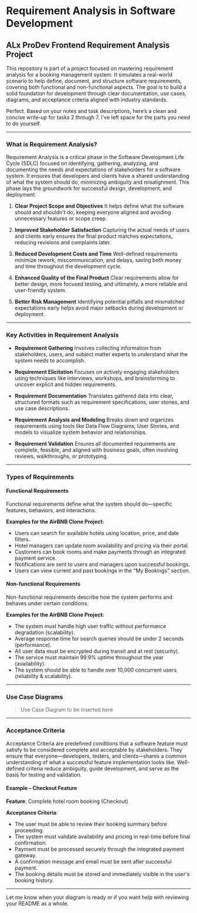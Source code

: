 # Requirement Analysis in Software Development

## ALx ProDev Frontend Requirement Analysis Project

This repository is part of a project focused on mastering requirement analysis for a booking management system. It simulates a real-world scenario to help define, document, and structure software requirements, covering both functional and non-functional aspects. The goal is to build a solid foundation for development through clear documentation, use cases, diagrams, and acceptance criteria aligned with industry standards.

Perfect. Based on your notes and task descriptions, here’s a clean and concise write-up for tasks 2 through 7. I've left space for the parts you need to do yourself.

---

### What is Requirement Analysis?

Requirement Analysis is a critical phase in the Software Development Life Cycle (SDLC) focused on identifying, gathering, analyzing, and documenting the needs and expectations of stakeholders for a software system. It ensures that developers and clients have a shared understanding of what the system should do, minimizing ambiguity and misalignment. This phase lays the groundwork for successful design, development, and deployment.

1. **Clear Project Scope and Objectives**
   It helps define what the software should and shouldn't do, keeping everyone aligned and avoiding unnecessary features or scope creep.

2. **Improved Stakeholder Satisfaction**
   Capturing the actual needs of users and clients early ensures the final product matches expectations, reducing revisions and complaints later.

3. **Reduced Development Costs and Time**
   Well-defined requirements minimize rework, miscommunication, and delays, saving both money and time throughout the development cycle.

4. **Enhanced Quality of the Final Product**
   Clear requirements allow for better design, more focused testing, and ultimately, a more reliable and user-friendly system.

5. **Better Risk Management**
   Identifying potential pitfalls and mismatched expectations early helps avoid major setbacks during development or deployment.

---

### Key Activities in Requirement Analysis

* **Requirement Gathering**
  Involves collecting information from stakeholders, users, and subject matter experts to understand what the system needs to accomplish.

* **Requirement Elicitation**
  Focuses on actively engaging stakeholders using techniques like interviews, workshops, and brainstorming to uncover explicit and hidden requirements.

* **Requirement Documentation**
  Translates gathered data into clear, structured formats such as requirement specifications, user stories, and use case descriptions.

* **Requirement Analysis and Modeling**
  Breaks down and organizes requirements using tools like Data Flow Diagrams, User Stories, and models to visualize system behavior and relationships.

* **Requirement Validation**
  Ensures all documented requirements are complete, feasible, and aligned with business goals, often involving reviews, walkthroughs, or prototyping.

---

### Types of Requirements

#### Functional Requirements

Functional requirements define what the system should do—specific features, behaviors, and interactions.

**Examples for the AirBNB Clone Project:**

* Users can search for available hotels using location, price, and date filters.
* Hotel managers can update room availability and pricing via their portal.
* Customers can book rooms and make payments through an integrated payment service.
* Notifications are sent to users and managers upon successful bookings.
* Users can view current and past bookings in the "My Bookings" section.

#### Non-functional Requirements

Non-functional requirements describe how the system performs and behaves under certain conditions.

**Examples for the AirBNB Clone Project:**

* The system must handle high user traffic without performance degradation (scalability).
* Average response time for search queries should be under 2 seconds (performance).
* All user data must be encrypted during transit and at rest (security).
* The service must maintain 99.9% uptime throughout the year (availability).
* The system should be able to handle over 10,000 concurrent users (reliability & scalability).

---
### Use Case Diagrams

> Use Case Diagram to be inserted here

---

### Acceptance Criteria

Acceptance Criteria are predefined conditions that a software feature must satisfy to be considered complete and acceptable by stakeholders. They ensure that everyone—developers, testers, and clients—shares a common understanding of what a successful feature implementation looks like. Well-defined criteria reduce ambiguity, guide development, and serve as the basis for testing and validation.

#### Example – Checkout Feature

**Feature**: Complete hotel room booking (Checkout)

**Acceptance Criteria**:

* The user must be able to review their booking summary before proceeding.
* The system must validate availability and pricing in real-time before final confirmation.
* Payment must be processed securely through the integrated payment gateway.
* A confirmation message and email must be sent after successful payment.
* The booking details must be stored and immediately visible in the user's booking history.

---

Let me know when your diagram is ready or if you want help with reviewing your README as a whole.



